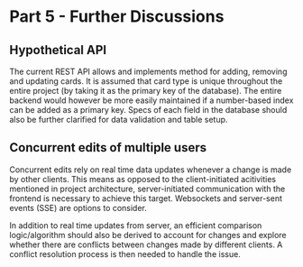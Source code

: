 # Part 5 - Further Discussions

## Hypothetical API

The current REST API allows and implements method for adding, removing and updating cards. It is assumed that card type is unique throughout the entire project (by taking it as the primary key of the database). The entire backend would however be more easily maintained if a number-based index can be added as a primary key. Specs of each field in the database should also be further clarified for data validation and table setup.

## Concurrent edits of multiple users

Concurrent edits rely on real time data updates whenever a change is made by other clients. This means as opposed to the client-initiated acitivities mentioned in project architecture, server-initiated communication with the frontend is necessary to achieve this target. Websockets and server-sent events (SSE) are options to consider.

In addition to real time updates from server, an efficient comparison logic/algorithm should also be derived to account for changes and explore whether there are conflicts between changes made by different clients. A conflict resolution process is then needed to handle the issue.

